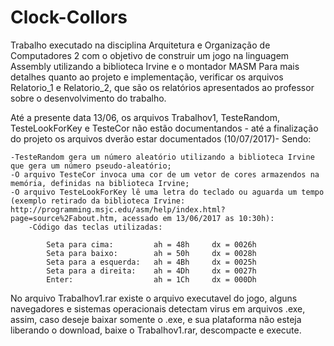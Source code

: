 # Clock-Collors
Trabalho executado na disciplina Arquitetura e Organização de Computadores 2 com o objetivo de construir um jogo na linguagem Assembly utilizando a biblioteca Irvine e o montador MASM
Para mais detalhes quanto ao projeto e implementação, verificar os arquivos Relatorio_1 e Relatorio_2, que são os relatórios apresentados ao professor sobre o desenvolvimento do trabalho.

Até a presente data 13/06, os arquivos Trabalhov1, TesteRandom, TesteLookForKey e TesteCor  não estão documentandos - até a finalização do projeto os arquivos dverão estar documentados (10/07/2017)- Sendo:

	-TesteRandom gera um número aleatório utilizando a biblioteca Irvine que gera um número pseudo-aleatório; 
	-O arquivo TesteCor invoca uma cor de um vetor de cores armazendos na memória, definidas na biblioteca Irvine;
	-O arquivo TesteLookForKey lê uma letra do teclado ou aguarda um tempo (exemplo retirado da biblioteca Irvine: http://programming.msjc.edu/asm/help/index.html?page=source%2Fabout.htm, acessado em 13/06/2017 as 10:30h):
		-Código das teclas utilizadas:

			Seta para cima:         ah = 48h     dx = 0026h
			Seta para baixo:        ah = 50h     dx = 0028h
			Seta para a esquerda:   ah = 4Bh     dx = 0025h
			Seta para a direita:    ah = 4Dh     dx = 0027h
			Enter:                  ah = 1Ch     dx = 000Dh

No arquivo Trabalhov1.rar existe o arquivo executavel do jogo, alguns navegadores e sistemas operacionais detectam virus em arquivos .exe, assim, caso deseje baixar somente o .exe, e sua plataforma não esteja liberando o download, baixe o Trabalhov1.rar, descompacte e execute.
